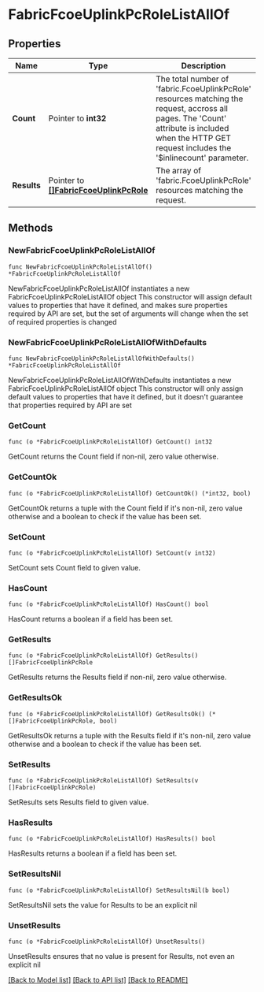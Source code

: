 # FabricFcoeUplinkPcRoleListAllOf

## Properties

Name | Type | Description | Notes
------------ | ------------- | ------------- | -------------
**Count** | Pointer to **int32** | The total number of &#39;fabric.FcoeUplinkPcRole&#39; resources matching the request, accross all pages. The &#39;Count&#39; attribute is included when the HTTP GET request includes the &#39;$inlinecount&#39; parameter. | [optional] 
**Results** | Pointer to [**[]FabricFcoeUplinkPcRole**](FabricFcoeUplinkPcRole.md) | The array of &#39;fabric.FcoeUplinkPcRole&#39; resources matching the request. | [optional] 

## Methods

### NewFabricFcoeUplinkPcRoleListAllOf

`func NewFabricFcoeUplinkPcRoleListAllOf() *FabricFcoeUplinkPcRoleListAllOf`

NewFabricFcoeUplinkPcRoleListAllOf instantiates a new FabricFcoeUplinkPcRoleListAllOf object
This constructor will assign default values to properties that have it defined,
and makes sure properties required by API are set, but the set of arguments
will change when the set of required properties is changed

### NewFabricFcoeUplinkPcRoleListAllOfWithDefaults

`func NewFabricFcoeUplinkPcRoleListAllOfWithDefaults() *FabricFcoeUplinkPcRoleListAllOf`

NewFabricFcoeUplinkPcRoleListAllOfWithDefaults instantiates a new FabricFcoeUplinkPcRoleListAllOf object
This constructor will only assign default values to properties that have it defined,
but it doesn't guarantee that properties required by API are set

### GetCount

`func (o *FabricFcoeUplinkPcRoleListAllOf) GetCount() int32`

GetCount returns the Count field if non-nil, zero value otherwise.

### GetCountOk

`func (o *FabricFcoeUplinkPcRoleListAllOf) GetCountOk() (*int32, bool)`

GetCountOk returns a tuple with the Count field if it's non-nil, zero value otherwise
and a boolean to check if the value has been set.

### SetCount

`func (o *FabricFcoeUplinkPcRoleListAllOf) SetCount(v int32)`

SetCount sets Count field to given value.

### HasCount

`func (o *FabricFcoeUplinkPcRoleListAllOf) HasCount() bool`

HasCount returns a boolean if a field has been set.

### GetResults

`func (o *FabricFcoeUplinkPcRoleListAllOf) GetResults() []FabricFcoeUplinkPcRole`

GetResults returns the Results field if non-nil, zero value otherwise.

### GetResultsOk

`func (o *FabricFcoeUplinkPcRoleListAllOf) GetResultsOk() (*[]FabricFcoeUplinkPcRole, bool)`

GetResultsOk returns a tuple with the Results field if it's non-nil, zero value otherwise
and a boolean to check if the value has been set.

### SetResults

`func (o *FabricFcoeUplinkPcRoleListAllOf) SetResults(v []FabricFcoeUplinkPcRole)`

SetResults sets Results field to given value.

### HasResults

`func (o *FabricFcoeUplinkPcRoleListAllOf) HasResults() bool`

HasResults returns a boolean if a field has been set.

### SetResultsNil

`func (o *FabricFcoeUplinkPcRoleListAllOf) SetResultsNil(b bool)`

 SetResultsNil sets the value for Results to be an explicit nil

### UnsetResults
`func (o *FabricFcoeUplinkPcRoleListAllOf) UnsetResults()`

UnsetResults ensures that no value is present for Results, not even an explicit nil

[[Back to Model list]](../README.md#documentation-for-models) [[Back to API list]](../README.md#documentation-for-api-endpoints) [[Back to README]](../README.md)


